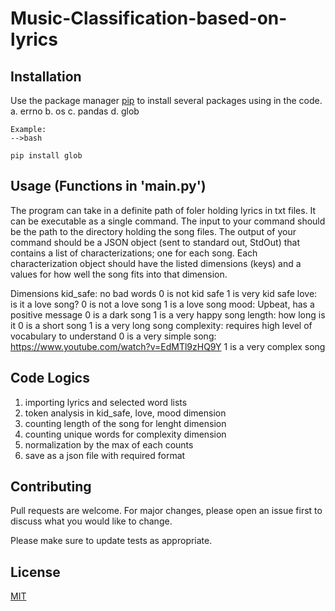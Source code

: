 # Music-Classification-based-on-lyrics

## Installation

Use the package manager [pip](https://pip.pypa.io/en/stable/) to install several packages using in the code. 
    a. errno
    b. os
    c. pandas
    d. glob
```    
Example:
-->bash

pip install glob
```

## Usage (Functions in 'main.py')

The program can take in a definite path of foler holding lyrics in txt files.
It can be executable as a single command. 
The input to your command should be the path to the directory holding the song files. 
The output of your command should be a JSON object (sent to standard out, StdOut) that contains a list of characterizations; one for each song. 
Each characterization object should have the listed dimensions (keys) and a values for how well the song fits into that dimension. 

Dimensions
    kid_safe: no bad words
        0 is not kid safe
        1 is very kid safe
    love: is it a love song? 
        0 is not a love song
        1 is a love song
    mood: Upbeat, has a positive message
        0 is a dark song
        1 is a very happy song
    length: how long is it
        0 is a short song
        1 is a very long song
    complexity: requires high level of vocabulary to understand
        0 is a very simple song: https://www.youtube.com/watch?v=EdMTl9zHQ9Y
        1 is a very complex song
        
## Code Logics

1. importing lyrics and selected word lists
2. token analysis in kid_safe, love, mood dimension
3. counting length of the song for lenght dimension
4. counting unique words for complexity dimension
5. normalization by the max of each counts
6. save as a json file with required format



## Contributing
Pull requests are welcome. For major changes, please open an issue first to discuss what you would like to change.

Please make sure to update tests as appropriate.

## License
[MIT](https://choosealicense.com/licenses/mit/)

